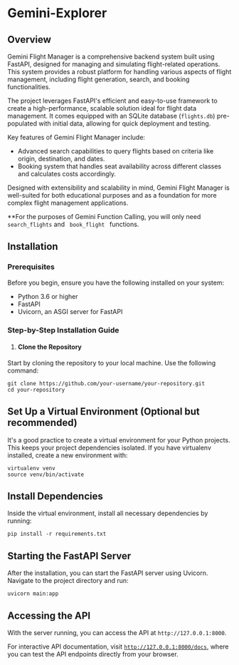 # Gemini-Explorer
<h2> Overview </h2>
Gemini Flight Manager is a comprehensive backend system built using FastAPI, designed for managing and simulating flight-related operations. This system provides a robust platform for handling various aspects of flight management, including flight generation, search, and booking functionalities.

The project leverages FastAPI's efficient and easy-to-use framework to create a high-performance, scalable solution ideal for flight data management. It comes equipped with an SQLite database (<code>flights.db</code>) pre-populated with initial data, allowing for quick deployment and testing.

Key features of Gemini Flight Manager include:
<ul>
<li>Advanced search capabilities to query flights based on criteria like origin, destination, and dates.</li>
<li>Booking system that handles seat availability across different classes and calculates costs accordingly.</li>
</ul>

Designed with extensibility and scalability in mind, Gemini Flight Manager is well-suited for both educational purposes and as a foundation for more complex flight management applications.

**For the purposes of Gemini Function Calling, you will only need <code>search_flights</code> and <code> book_flight </code> functions.

<h2> Installation </h2>
<h3> Prerequisites </h3>
Before you begin, ensure you have the following installed on your system:

<ul>
  <li>Python 3.6 or higher</li>
  <li>FastAPI</li>
  <li>Uvicorn, an ASGI server for FastAPI</li>
</ul>

<h3> Step-by-Step Installation Guide </h3>
<ol>
  <li><h4> Clone the Repository </h4></li>
</ol>
Start by cloning the repository to your local machine. Use the following command:
<br>

```
git clone https://github.com/your-username/your-repository.git
cd your-repository
```

<h2> Set Up a Virtual Environment (Optional but recommended) </h2>
It's a good practice to create a virtual environment for your Python projects. This keeps your project dependencies isolated. If you have virtualenv installed, create a new environment with:
<br>

```
virtualenv venv
source venv/bin/activate
```
<h2> Install Dependencies </h2>
Inside the virtual environment, install all necessary dependencies by running:
<br>

```
pip install -r requirements.txt
```

<h2> Starting the FastAPI Server </h2>
After the installation, you can start the FastAPI server using Uvicorn. Navigate to the project directory and run:
<br>

```
uvicorn main:app
```
<h2> Accessing the API </h2>
With the server running, you can access the API at <code>http://127.0.0.1:8000</code>.

For interactive API documentation, visit <code>http://127.0.0.1:8000/docs</code>, where you can test the API endpoints directly from your browser.
